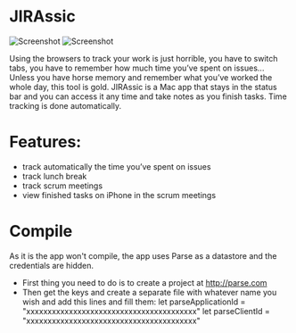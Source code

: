 # JIRAssic

![Screenshot](http://ralcr.com/jira-logger/osx.jpg)
![Screenshot](http://ralcr.com/jira-logger/ios.jpg)

Using the browsers to track your work is just horrible, you have to switch tabs, you have to remember how much time you’ve spent on issues... Unless you have horse memory and remember what you’ve worked the whole day, this tool is gold.
JIRAssic is a Mac app that stays in the status bar and you can access it any time and take notes as you finish tasks. Time tracking is done automatically.

# Features:
- track automatically the time you’ve spent on issues
- track lunch break
- track scrum meetings
- view finished tasks on iPhone in the scrum meetings

# Compile
As it is the app won't compile, the app uses Parse as a datastore and the credentials are hidden. 
- First thing you need to do is to create a project at http://parse.com
- Then get the keys and create a separate file with whatever name you wish and add this lines and fill them:
let parseApplicationId = "xxxxxxxxxxxxxxxxxxxxxxxxxxxxxxxxxxxxxxxx"
let parseClientId = "xxxxxxxxxxxxxxxxxxxxxxxxxxxxxxxxxxxxxxxx"
